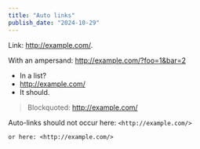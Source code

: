 ```yaml
---
title: "Auto links"
publish_date: "2024-10-29"
---
```


Link: <http://example.com/>.

With an ampersand: <http://example.com/?foo=1&bar=2>

* In a list?
* <http://example.com/>
* It should.

> Blockquoted: <http://example.com/>

Auto-links should not occur here: `<http://example.com/>`

	or here: <http://example.com/>